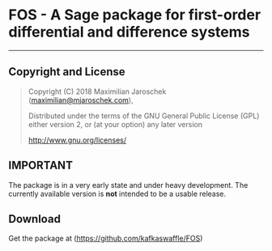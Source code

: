 # FOS - A Sage package for first-order differential and difference systems

***

## Copyright and License

> Copyright (C) 2018
>              Maximilian Jaroschek (maximilian@mjaroschek.com),
>
> Distributed under the terms of the GNU General Public License (GPL)
> either version 2, or (at your option) any later version
>
> http://www.gnu.org/licenses/

## IMPORTANT

The package is in a very early state and under heavy development. The currently
available version is **not** intended to be a usable release.

## Download

Get the package at (https://github.com/kafkaswaffle/FOS)

